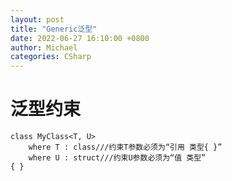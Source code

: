 ```yaml
---
layout: post
title: "Generic泛型"
date: 2022-06-27 16:10:00 +0800
author: Michael
categories: CSharp
---
```


# 泛型约束

    class MyClass<T, U>
        where T : class///约束T参数必须为“引用 类型{ }”
        where U : struct///约束U参数必须为“值 类型”
    { }